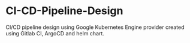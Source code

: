 # CI-CD-Pipeline-Design
CI/CD pipeline design using Google Kubernetes Engine provider created using Gitlab CI, ArgoCD and helm chart.
